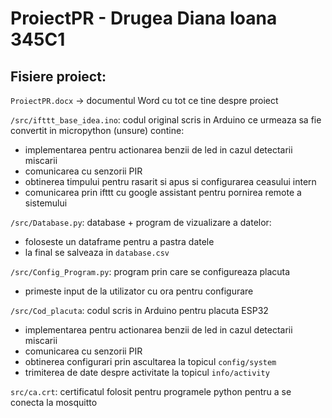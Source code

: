 # ProiectPR - Drugea Diana Ioana 345C1

## Fisiere proiect:

```ProiectPR.docx``` -> documentul Word cu tot ce tine despre proiect

```/src/ifttt_base_idea.ino```: codul original scris in Arduino ce urmeaza sa fie convertit in micropython (unsure)
contine:
- implementarea pentru actionarea benzii de led in cazul detectarii miscarii
- comunicarea cu senzorii PIR
- obtinerea timpului pentru rasarit si apus si configurarea ceasului intern
- comunicarea prin ifttt cu google assistant pentru pornirea remote a sistemului

```/src/Database.py```: database + program de vizualizare a datelor:
- foloseste un dataframe pentru a pastra datele
- la final se salveaza in ```database.csv```

```/src/Config_Program.py```: program prin care se configureaza placuta
- primeste input de la utilizator cu ora pentru configurare

```/src/Cod_placuta```: codul scris in Arduino pentru placuta ESP32
- implementarea pentru actionarea benzii de led in cazul detectarii miscarii
- comunicarea cu senzorii PIR
- obtinerea configurari prin ascultarea la topicul ```config/system```
- trimiterea de date despre activitate la topicul ```info/activity```

```src/ca.crt```: certificatul folosit pentru programele python pentru a se conecta la mosquitto

